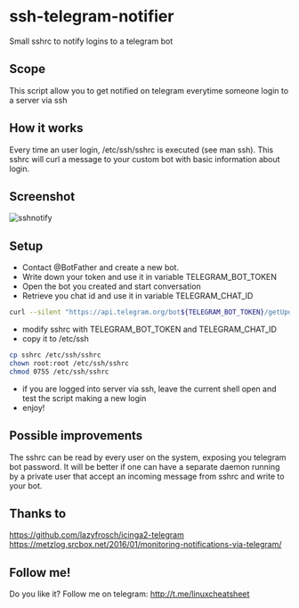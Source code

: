 # ssh-telegram-notifier
Small sshrc to notify logins to a telegram bot
## Scope
This script allow you to get notified on telegram everytime someone login to a server via ssh
## How it works
Every time an user login, /etc/ssh/sshrc is executed (see man ssh). This sshrc will curl a message to your custom bot with basic information about login.
## Screenshot
![sshnotify](https://user-images.githubusercontent.com/20320073/36080019-23c03c16-0f8a-11e8-8fb1-2079dab1de15.png)
## Setup
- Contact @BotFather and create a new bot.
- Write down your token and use it in variable TELEGRAM_BOT_TOKEN
- Open the bot you created and start conversation
- Retrieve you chat id and use it in variable TELEGRAM_CHAT_ID
```bash
curl --silent "https://api.telegram.org/bot${TELEGRAM_BOT_TOKEN}/getUpdates" | jq .
```
- modify sshrc with TELEGRAM_BOT_TOKEN and TELEGRAM_CHAT_ID
- copy it to /etc/ssh
```bash
cp sshrc /etc/ssh/sshrc
chown root:root /etc/ssh/sshrc
chmod 0755 /etc/ssh/sshrc
```
- if you are logged into server via ssh, leave the current shell open and test the script making a new login
- enjoy!
## Possible improvements
The sshrc can be read by every user on the system, exposing you telegram bot password.
It will be better if one can have a separate daemon running by a private user that accept an incoming message from sshrc and write to your bot.
## Thanks to
https://github.com/lazyfrosch/icinga2-telegram
https://metzlog.srcbox.net/2016/01/monitoring-notifications-via-telegram/
## Follow me!
Do you like it? Follow me on telegram: http://t.me/linuxcheatsheet
